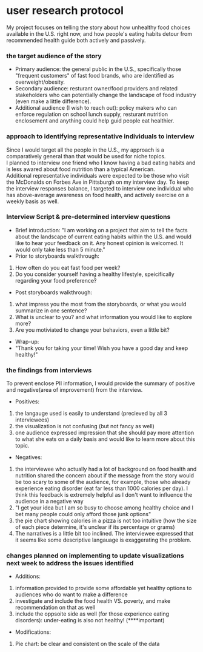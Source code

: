# user research protocol
My project focuses on telling the story about how unhealthy food choices available in the U.S. right now, and how people's eating habits detour from recommended health guide both actively and passively.
### the target audience of the story
- Primary audience: the general public in the U.S., specifically those "frequent customers" of fast food brands, who are identified as overweight/obesity.
- Secondary audience: resturant owner/food providers and related stakeholders who can potentially change the landscape of food industry (even make a little difference).
- Additional audience (I wish to reach out): policy makers who can enforce regulation on school lunch supply, resturant nutrition enclosement and anything could help guid people eat healthier.

### approach to identifying representative individuals to interview
Since I would target all the people in the U.S., my approach is a comparatively general than that would be used for niche topics. <br/>
I planned to interview one friend who I know having a bad eating habits and is less awared about food nutrition than a typical American.   
Additional representative individuals were expected to be those who visit the McDonalds on Forbes Ave in Pittsburgh on my interview day.
To keep the interview responses balance, I targeted to interview one individual who has above-average awareness on food health, and actively exercise on a weekly basis as well. 
### Interview Script & pre-determined interview questions
- Brief introduction:
"I am working on a project that aim to tell the facts about the landscape of current eating habits within the U.S. and would like to hear your feedback on it. Any honest opinion is welcomed. It would only take less than 5 minute."
- Prior to storyboards walkthrough:
1. How often do you eat fast food per week? 
2. Do you consider yourself having a healthy lifestyle, speicifically regarding your food preference?
- Post storyboards walkthrough:
1. what impress you the most from the storyboards, or what you would summarize in one sentence?
2. What is unclear to you? and what information you would like to explore more?
3. Are you motiviated to change your behaviors, even a little bit?
- Wrap-up:
- "Thank you for taking your time! Wish you have a good day and keep healthy!"
### the findings from interviews
To prevent enclose PII information, I would provide the summary of positive and negative(area of improvement) from the interview.
- Positives:
1. the langauge used is easily to understand (precieved by all 3 interviewees)
2. the visualization is not confusing (but not fancy as well)
3. one audience expressed impression that she should pay more attention to what she eats on a daily basis and would like to learn more about this topic. 
- Negatives:
1. the interviewee who actually had a lot of background on food health and nutrition shared the concern about if the message from the story would be too scary to some of the audience, for example, those who already experience eating disorder (eat far less than 1000 calories per day). I think this feedback is extremely helpful as I don't want to influence the audience in a negative way
2. "I get your idea but I am so busy to choose among healthy choice and I bet many people could only afford those junk options"
3. the pie chart showing calories in a pizza is not too intuitive (how the size of each piece determine, it's unclear if its percentage or grams)
4. The narratives is a little bit too inclined. The interviewee expressed that it seems like some descriptive langauage is exaggerating the problem.

### changes planned on implementing to update visualizations next week to address the issues identified
- Additions:
1. information provided to provide some affordable yet healthy options to audiences who do want to make a difference
2. investigate and include the food health VS. poverty, and make recommendation on that as well
3. include the oppsoite side as well (for those experience eating disorders): under-eating is also not healthy! (****important)
- Modifications:
1. Pie chart: be clear and consistent on the scale of the data

